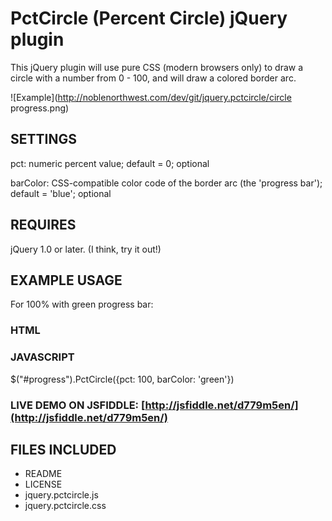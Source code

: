 # PctCircle (Percent Circle) jQuery plugin

This jQuery plugin will use pure CSS (modern browsers only) to draw a circle with a number from 0 - 100, 
and will draw a colored border arc.

![Example](http://noblenorthwest.com/dev/git/jquery.pctcircle/circle progress.png)


## SETTINGS

pct: 		numeric percent value; default = 0; optional

barColor: 	CSS-compatible color code of the border arc (the 'progress bar'); default = 'blue'; optional


## REQUIRES

jQuery 1.0 or later. (I think, try it out!)


## EXAMPLE USAGE

For 100% with green progress bar:

### HTML

<div id='progress'></div>

### JAVASCRIPT

$("#progress").PctCircle({pct: 100, barColor: 'green'})

### LIVE DEMO ON JSFIDDLE: [http://jsfiddle.net/d779m5en/](http://jsfiddle.net/d779m5en/)

## FILES INCLUDED

* README
* LICENSE
* jquery.pctcircle.js
* jquery.pctcircle.css
